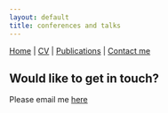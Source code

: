 ```yaml
---
layout: default
title: conferences and talks
---
```


[Home](index.md)  | [CV](cv.md) | [Publications](publications.md) | [Contact me](contacts.md)

## Would like to get in touch?

Please email me [here](mailto:grig@hotmail.it)
